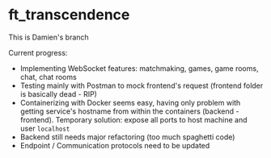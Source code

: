 # ft_transcendence

This is Damien's branch

Current progress:

- Implementing WebSocket features: matchmaking, games, game rooms, chat, chat rooms
- Testing mainly with Postman to mock frontend's request (frontend folder is basically dead - RIP)
- Containerizing with Docker seems easy, having only problem with getting service's hostname from within the containers (backend - frontend). Temporary solution: expose all ports to host machine and user `localhost`
- Backend still needs major refactoring (too much spaghetti code)
- Endpoint / Communication protocols need to be updated
